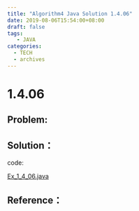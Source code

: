 ```yaml
---
title: "Algorithm4 Java Solution 1.4.06"
date: 2019-08-06T15:54:00+08:00
draft: false
tags:
   - JAVA
categories:
  - TECH
  - archives
---
```



# 1.4.06

## Problem:


## Solution：

code:

[Ex_1_4_06.java](./Ex_1_4_06.java)


## Reference：


